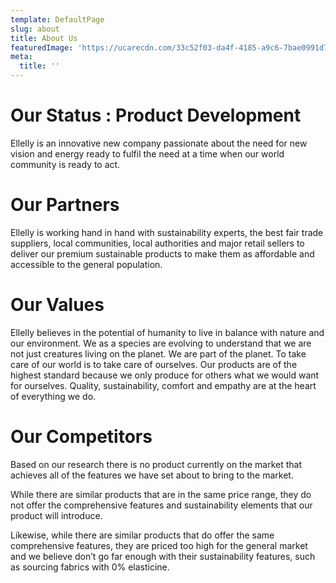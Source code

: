 ```yaml
---
template: DefaultPage
slug: about
title: About Us
featuredImage: 'https://ucarecdn.com/33c52f03-da4f-4185-a9c6-7bae0991d7c0/'
meta:
  title: ''
---
```

# Our Status : Product Development

Ellelly is an innovative new company passionate about the need for new vision and energy ready to fulfil the need at a time when our world community is ready to act.

# Our Partners

Ellelly is working hand in hand with sustainability experts, the best fair trade suppliers, local communities, local authorities and major retail sellers to deliver our premium sustainable products to make them as affordable and accessible to the general population.



# Our Values

Ellelly believes in the potential of humanity to live in balance with nature and our environment. We as a species are evolving to understand that we are not just creatures living on the planet. We are part of the planet. To take care of our world is to take care of ourselves. Our products are of the highest standard because we only produce for others what we would want for ourselves. Quality, sustainability, comfort and empathy are at the heart of everything we do.



# Our Competitors

Based on our  research there is no product currently on the market that achieves all of the features we have set about to bring to the market.

While there are similar products that are in the same price range, they do not offer the comprehensive features and sustainability elements that our product will introduce.

Likewise, while there are similar products that do offer the same comprehensive features, they are priced too high for the general market and we believe don’t go far enough with their sustainability features, such as sourcing fabrics with 0% elasticine.

